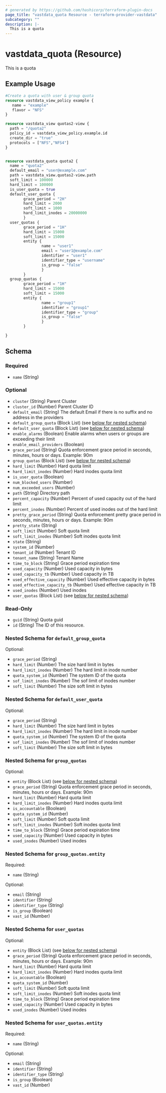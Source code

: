 ```yaml
---
# generated by https://github.com/hashicorp/terraform-plugin-docs
page_title: "vastdata_quota Resource - terraform-provider-vastdata"
subcategory: ""
description: |-
  This is a quota
---
```


# vastdata_quota (Resource)

This is a quota

## Example Usage

```terraform
#Create a quota with user & group quota
resource vastdata_view_policy example {
   name = "example"
   flavor = "NFS"
}

resource vastdata_view quotas2-view {
  path = "/quota2"
  policy_id = vastdata_view_policy.example.id
  create_dir = "true"
  protocols = ["NFS","NFS4"]
}


resource vastdata_quota quota2 {
  name = "quota2"
  default_email = "user@example.com"
  path = vastdata_view.quotas2-view.path
  soft_limit = 100000
  hard_limit = 100000
  is_user_quota = true
  default_user_quota {
        grace_period = "2H"
        hard_limit = 2000
        soft_limit = 1000
        hard_limit_inodes = 20000000
        }
  user_quotas {
        grace_period = "1H"
        hard_limit = 15000
        soft_limit = 15000
        entity {
                name = "user1"
                email = "user1@example.com"
                identifier = "user1"
                identifier_type = "username"
                is_group = "false"
                }
        }
  group_quotas {
        grace_period = "1H"
        hard_limit = 15000
        soft_limit = 15000
        entity {
                name = "group1"
                identifier = "group1"
                identifier_type = "group"
                is_group = "false"
                }
        }

}
```

<!-- schema generated by tfplugindocs -->
## Schema

### Required

- `name` (String)

### Optional

- `cluster` (String) Parent Cluster
- `cluster_id` (Number) Parent Cluster ID
- `default_email` (String) The default Email if there is no suffix and no address in the providers
- `default_group_quota` (Block List) (see [below for nested schema](#nestedblock--default_group_quota))
- `default_user_quota` (Block List) (see [below for nested schema](#nestedblock--default_user_quota))
- `enable_alarms` (Boolean) Enable alarms when users or groups are exceeding their limit
- `enable_email_providers` (Boolean)
- `grace_period` (String) Quota enforcement grace period in seconds, minutes, hours or days. Example: 90m
- `group_quotas` (Block List) (see [below for nested schema](#nestedblock--group_quotas))
- `hard_limit` (Number) Hard quota limit
- `hard_limit_inodes` (Number) Hard inodes quota limit
- `is_user_quota` (Boolean)
- `num_blocked_users` (Number)
- `num_exceeded_users` (Number)
- `path` (String) Directory path
- `percent_capacity` (Number) Percent of used capacity out of the hard limit
- `percent_inodes` (Number) Percent of used inodes out of the hard limit
- `pretty_grace_period` (String) Quota enforcement pretty grace period in seconds, minutes, hours or days. Example: 90m
- `pretty_state` (String)
- `soft_limit` (Number) Soft quota limit
- `soft_limit_inodes` (Number) Soft inodes quota limit
- `state` (String)
- `system_id` (Number)
- `tenant_id` (Number) Tenant ID
- `tenant_name` (String) Tenant Name
- `time_to_block` (String) Grace period expiration time
- `used_capacity` (Number) Used capacity in bytes
- `used_capacity_tb` (Number) Used capacity in TB
- `used_effective_capacity` (Number) Used effective capacity in bytes
- `used_effective_capacity_tb` (Number) Used effective capacity in TB
- `used_inodes` (Number) Used inodes
- `user_quotas` (Block List) (see [below for nested schema](#nestedblock--user_quotas))

### Read-Only

- `guid` (String) Quota guid
- `id` (String) The ID of this resource.

<a id="nestedblock--default_group_quota"></a>
### Nested Schema for `default_group_quota`

Optional:

- `grace_period` (String)
- `hard_limit` (Number) The size hard limit in bytes
- `hard_limit_inodes` (Number) The hard limit in inode number
- `quota_system_id` (Number) The system ID of the quota
- `sof_limit_inodes` (Number) The sof limit of inodes number
- `soft_limit` (Number) The size soft limit in bytes


<a id="nestedblock--default_user_quota"></a>
### Nested Schema for `default_user_quota`

Optional:

- `grace_period` (String)
- `hard_limit` (Number) The size hard limit in bytes
- `hard_limit_inodes` (Number) The hard limit in inode number
- `quota_system_id` (Number) The system ID of the quota
- `sof_limit_inodes` (Number) The sof limit of inodes number
- `soft_limit` (Number) The size soft limit in bytes


<a id="nestedblock--group_quotas"></a>
### Nested Schema for `group_quotas`

Optional:

- `entity` (Block List) (see [below for nested schema](#nestedblock--group_quotas--entity))
- `grace_period` (String) Quota enforcement grace period in seconds, minutes, hours or days. Example: 90m
- `hard_limit` (Number) Hard quota limit
- `hard_limit_inodes` (Number) Hard inodes quota limit
- `is_accountable` (Boolean)
- `quota_system_id` (Number)
- `soft_limit` (Number) Soft quota limit
- `soft_limit_inodes` (Number) Soft inodes quota limit
- `time_to_block` (String) Grace period expiration time
- `used_capacity` (Number) Used capacity in bytes
- `used_inodes` (Number) Used inodes

<a id="nestedblock--group_quotas--entity"></a>
### Nested Schema for `group_quotas.entity`

Required:

- `name` (String)

Optional:

- `email` (String)
- `identifier` (String)
- `identifier_type` (String)
- `is_group` (Boolean)
- `vast_id` (Number)



<a id="nestedblock--user_quotas"></a>
### Nested Schema for `user_quotas`

Optional:

- `entity` (Block List) (see [below for nested schema](#nestedblock--user_quotas--entity))
- `grace_period` (String) Quota enforcement grace period in seconds, minutes, hours or days. Example: 90m
- `hard_limit` (Number) Hard quota limit
- `hard_limit_inodes` (Number) Hard inodes quota limit
- `is_accountable` (Boolean)
- `quota_system_id` (Number)
- `soft_limit` (Number) Soft quota limit
- `soft_limit_inodes` (Number) Soft inodes quota limit
- `time_to_block` (String) Grace period expiration time
- `used_capacity` (Number) Used capacity in bytes
- `used_inodes` (Number) Used inodes

<a id="nestedblock--user_quotas--entity"></a>
### Nested Schema for `user_quotas.entity`

Required:

- `name` (String)

Optional:

- `email` (String)
- `identifier` (String)
- `identifier_type` (String)
- `is_group` (Boolean)
- `vast_id` (Number)
